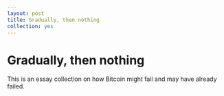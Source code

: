 ```yaml
---
layout: post
title: Gradually, then nothing
collection: yes
---
```


# Gradually, then nothing

This is an essay collection on how Bitcoin might fail and may have already failed.

